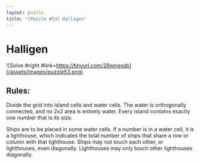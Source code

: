 ```yaml
---
layout: puzzle
title: "[Puzzle #53] Halligen"
---
```


# Halligen

![Solve #right #link=https://tinyurl.com/28wngxqb](/assets/images/puzzle53.png)

## Rules:

Divide the grid into island cells and water cells. The water is orthogonally connected, and no 2x2 area is entirely water. Every island contains exactly one number that is its size.

Ships are to be placed in some water cells. If a number is in a water cell, it is a lighthouse, which indicates the total number of ships that share a row or column with that lighthouse. Ships may not touch each other, or lighthouses, even diagonally. Lighthouses may only touch other lighthouses diagonally. 
